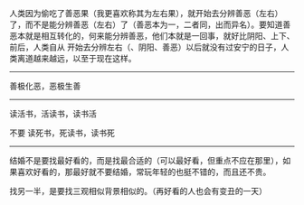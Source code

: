 人类因为偷吃了善恶果（我更喜欢称其为左右果），就开始去分辨善恶（左右）了，而不是能分辨善恶（左右）了（善恶本为一，二者同，出而异名）。要知道善恶本就是相互转化的，何来能分辨善恶，他们本就是一回事，就好比阴阳、上下、前后，人类自从 开始去分辨左右（、阴阳、善恶）以后就没有过安宁的日子，人类离道越来越远，以至于现在这样。
___
善极化恶，恶极生善
___
读活书，活读书，读书活

不要 读死书，死读书，读书死
___
结婚不是要找最好看的，而是找最合适的（可以最好看，但重点不应在那里），如果喜欢好看的，那最好就不要结婚，常玩年轻的也挺不错的，而且还不贵。

  

找另一半，是要找三观相似背景相似的。（再好看的人也会有变丑的一天）